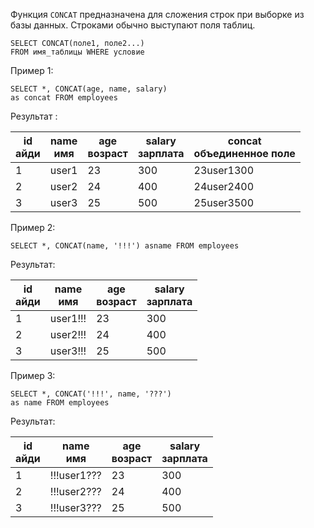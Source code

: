Функция `CONCAT` предназначена для сложения строк при выборке из базы данных. Строками обычно выступают поля таблиц.

```mysql
SELECT CONCAT(поле1, поле2...)  
FROM имя_таблицы WHERE условие
```

Пример 1:
```mysql
SELECT *, CONCAT(age, name, salary)  
as concat FROM employees
```

Результат :

|id  <br>айди|name  <br>имя|age  <br>возраст|salary  <br>зарплата|concat  <br>объединенное поле|
|---|---|---|---|---|
|1|user1|23|300|23user1300|
|2|user2|24|400|24user2400|
|3|user3|25|500|25user3500|

Пример 2:

```mysql
SELECT *, CONCAT(name, '!!!') asname FROM employees
```

Результат:

|id  <br>айди|name  <br>имя|age  <br>возраст|salary  <br>зарплата|
|---|---|---|---|
|1|user1!!!|23|300|
|2|user2!!!|24|400|
|3|user3!!!|25|500|

Пример 3:
```mysql
SELECT *, CONCAT('!!!', name, '???')  
as name FROM employees
```

Результат:

| id  <br>айди | name  <br>имя | age  <br>возраст | salary  <br>зарплата |
| ------------ | ------------- | ---------------- | -------------------- |
| 1            | !!!user1???   | 23               | 300                  |
| 2            | !!!user2???   | 24               | 400                  |
| 3            | !!!user3???   | 25               | 500                  |
